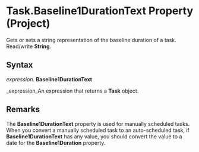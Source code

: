 
# Task.Baseline1DurationText Property (Project)

Gets or sets a string representation of the baseline duration of a task. Read/write  **String**.


## Syntax

 _expression_. **Baseline1DurationText**

 _expression_An expression that returns a  **Task** object.


## Remarks

The  **Baseline1DurationText** property is used for manually scheduled tasks. When you convert a manually scheduled task to an auto-scheduled task, if **Baseline1DurationText** has any value, you should convert the value to a date for the **Baseline1Duration** property.

